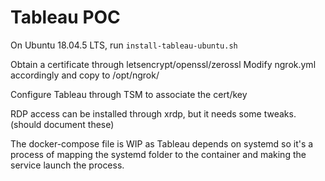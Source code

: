 # Tableau POC

On Ubuntu 18.04.5 LTS, run ```install-tableau-ubuntu.sh```

Obtain a certificate through letsencrypt/openssl/zerossl
Modify ngrok.yml accordingly and copy to /opt/ngrok/

Configure Tableau through TSM to associate the cert/key

RDP access can be installed through xrdp, but it needs some tweaks. (should document these)

The docker-compose file is WIP as Tableau depends on systemd so it's a process of mapping the systemd folder to the container and making the service launch the process.